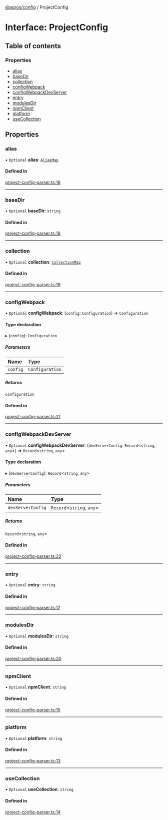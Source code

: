 [@agros/config](../index.md) / ProjectConfig

# Interface: ProjectConfig

## Table of contents

### Properties

- [alias](ProjectConfig.md#alias)
- [baseDir](ProjectConfig.md#basedir)
- [collection](ProjectConfig.md#collection)
- [configWebpack](ProjectConfig.md#configwebpack)
- [configWebpackDevServer](ProjectConfig.md#configwebpackdevserver)
- [entry](ProjectConfig.md#entry)
- [modulesDir](ProjectConfig.md#modulesdir)
- [npmClient](ProjectConfig.md#npmclient)
- [platform](ProjectConfig.md#platform)
- [useCollection](ProjectConfig.md#usecollection)

## Properties

### <a id="alias" name="alias"></a> alias

• `Optional` **alias**: [`AliasMap`](../index.md#aliasmap)

#### Defined in

[project-config-parser.ts:16](https://github.com/agrosjs/agros/blob/e4d2f36/packages/agros-config/src/project-config-parser.ts#L16)

___

### <a id="basedir" name="basedir"></a> baseDir

• `Optional` **baseDir**: `string`

#### Defined in

[project-config-parser.ts:18](https://github.com/agrosjs/agros/blob/e4d2f36/packages/agros-config/src/project-config-parser.ts#L18)

___

### <a id="collection" name="collection"></a> collection

• `Optional` **collection**: [`CollectionMap`](../index.md#collectionmap)

#### Defined in

[project-config-parser.ts:19](https://github.com/agrosjs/agros/blob/e4d2f36/packages/agros-config/src/project-config-parser.ts#L19)

___

### <a id="configwebpack" name="configwebpack"></a> configWebpack

• `Optional` **configWebpack**: (`config`: `Configuration`) => `Configuration`

#### Type declaration

▸ (`config`): `Configuration`

##### Parameters

| Name | Type |
| :------ | :------ |
| `config` | `Configuration` |

##### Returns

`Configuration`

#### Defined in

[project-config-parser.ts:21](https://github.com/agrosjs/agros/blob/e4d2f36/packages/agros-config/src/project-config-parser.ts#L21)

___

### <a id="configwebpackdevserver" name="configwebpackdevserver"></a> configWebpackDevServer

• `Optional` **configWebpackDevServer**: (`devServerConfig`: `Record`<`string`, `any`\>) => `Record`<`string`, `any`\>

#### Type declaration

▸ (`devServerConfig`): `Record`<`string`, `any`\>

##### Parameters

| Name | Type |
| :------ | :------ |
| `devServerConfig` | `Record`<`string`, `any`\> |

##### Returns

`Record`<`string`, `any`\>

#### Defined in

[project-config-parser.ts:22](https://github.com/agrosjs/agros/blob/e4d2f36/packages/agros-config/src/project-config-parser.ts#L22)

___

### <a id="entry" name="entry"></a> entry

• `Optional` **entry**: `string`

#### Defined in

[project-config-parser.ts:17](https://github.com/agrosjs/agros/blob/e4d2f36/packages/agros-config/src/project-config-parser.ts#L17)

___

### <a id="modulesdir" name="modulesdir"></a> modulesDir

• `Optional` **modulesDir**: `string`

#### Defined in

[project-config-parser.ts:20](https://github.com/agrosjs/agros/blob/e4d2f36/packages/agros-config/src/project-config-parser.ts#L20)

___

### <a id="npmclient" name="npmclient"></a> npmClient

• `Optional` **npmClient**: `string`

#### Defined in

[project-config-parser.ts:15](https://github.com/agrosjs/agros/blob/e4d2f36/packages/agros-config/src/project-config-parser.ts#L15)

___

### <a id="platform" name="platform"></a> platform

• `Optional` **platform**: `string`

#### Defined in

[project-config-parser.ts:13](https://github.com/agrosjs/agros/blob/e4d2f36/packages/agros-config/src/project-config-parser.ts#L13)

___

### <a id="usecollection" name="usecollection"></a> useCollection

• `Optional` **useCollection**: `string`

#### Defined in

[project-config-parser.ts:14](https://github.com/agrosjs/agros/blob/e4d2f36/packages/agros-config/src/project-config-parser.ts#L14)
